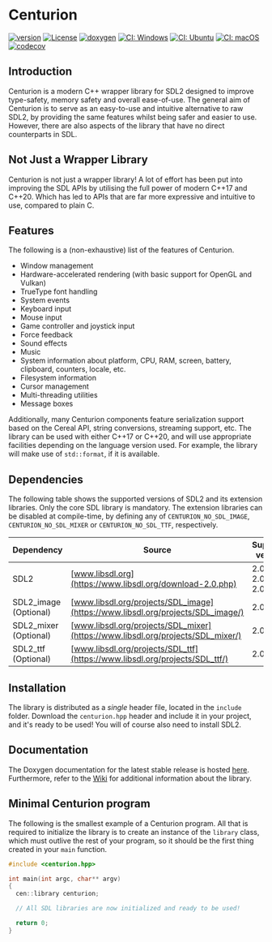 # Centurion

[![version](https://img.shields.io/badge/version-6.2.0-blue.svg)](https://semver.org)
[![License](https://img.shields.io/badge/license-MIT-blue.svg)](https://opensource.org/licenses/MIT)
[![doxygen](https://img.shields.io/badge/doxygen-stable-blue)](https://albin-johansson.github.io/centurion/)
[![CI: Windows](https://github.com/albin-johansson/centurion/actions/workflows/windows.yml/badge.svg?branch=dev)](https://github.com/albin-johansson/centurion/actions/workflows/windows.yml)
[![CI: Ubuntu](https://github.com/albin-johansson/centurion/actions/workflows/ubuntu.yml/badge.svg?branch=dev)](https://github.com/albin-johansson/centurion/actions/workflows/ubuntu.yml)
[![CI: macOS](https://github.com/albin-johansson/centurion/actions/workflows/macos.yml/badge.svg?branch=dev)](https://github.com/albin-johansson/centurion/actions/workflows/macos.yml)
[![codecov](https://codecov.io/gh/albin-johansson/centurion/branch/dev/graph/badge.svg)](https://codecov.io/gh/albin-johansson/centurion)

## Introduction

Centurion is a modern C++ wrapper library for SDL2 designed to improve type-safety, memory safety
and overall ease-of-use. The general aim of Centurion is to serve as an easy-to-use and intuitive
alternative to raw SDL2, by providing the same features whilst being safer and easier to use.
However, there are also aspects of the library that have no direct counterparts in SDL.

## Not Just a Wrapper Library

Centurion is not just a wrapper library! A lot of effort has been put into improving the SDL APIs by
utilising the full power of modern C++17 and C++20. Which has led to APIs that are far more
expressive and intuitive to use, compared to plain C.

## Features

The following is a (non-exhaustive) list of the features of Centurion.

* Window management
* Hardware-accelerated rendering (with basic support for OpenGL and Vulkan)
* TrueType font handling
* System events
* Keyboard input
* Mouse input
* Game controller and joystick input
* Force feedback
* Sound effects
* Music
* System information about platform, CPU, RAM, screen, battery, clipboard, counters, locale, etc.
* Filesystem information
* Cursor management
* Multi-threading utilities
* Message boxes

Additionally, many Centurion components feature serialization support based on the Cereal API,
string conversions, streaming support, etc. The library can be used with either C++17 or C++20, and
will use appropriate facilities depending on the language version used. For example, the library
will make use of `std::format`, if it is available.

## Dependencies

The following table shows the supported versions of SDL2 and its extension libraries. Only the core
SDL library is mandatory. The extension libraries can be disabled at compile-time, by defining any
of `CENTURION_NO_SDL_IMAGE`, `CENTURION_NO_SDL_MIXER` or `CENTURION_NO_SDL_TTF`, respectively.

| Dependency            | Source                                                                          | Supported versions     |
| --------------------- | ------------------------------------------------------------------------------- | ---------------------- |
| SDL2                  | [www.libsdl.org](https://www.libsdl.org/download-2.0.php)                       | 2.0.10, 2.0.12, 2.0.14 |
| SDL2_image (Optional) | [www.libsdl.org/projects/SDL_image](https://www.libsdl.org/projects/SDL_image/) | 2.0.5                  |
| SDL2_mixer (Optional) | [www.libsdl.org/projects/SDL_mixer](https://www.libsdl.org/projects/SDL_mixer/) | 2.0.4                  |
| SDL2_ttf   (Optional) | [www.libsdl.org/projects/SDL_ttf](https://www.libsdl.org/projects/SDL_ttf/)     | 2.0.4                  |

## Installation

The library is distributed as a *single* header file, located in the `include` folder. Download
the `centurion.hpp` header and include it in your project, and it's ready to be used! You will of
course also need to install SDL2.

## Documentation

The Doxygen documentation for the latest stable release is
hosted [here](https://albin-johansson.github.io/centurion/). Furthermore, refer to
the [Wiki](https://github.com/albin-johansson/centurion/wiki) for additional information about the
library.

## Minimal Centurion program

The following is the smallest example of a Centurion program. All that is required to initialize the
library is to create an instance of the `library` class, which must outlive the rest of your
program, so it should be the first thing created in your `main` function.

```C++
#include <centurion.hpp>

int main(int argc, char** argv)
{
  cen::library centurion;

  // All SDL libraries are now initialized and ready to be used!

  return 0;
}
```
